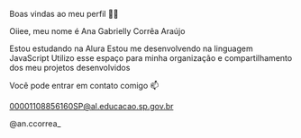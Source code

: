 Boas vindas ao meu perfil 💙💙

Oiiee, meu nome é Ana Gabrielly Corrêa Araújo

Estou estudando na Alura
Estou me desenvolvendo na linguagem JavaScript
Utilizo esse espaço para minha organização e compartilhamento dos meu projetos desenvolvidos

Você pode entrar em contato comigo 📫

00001108856160SP@al.educacao.sp.gov.br

@an.ccorrea_

